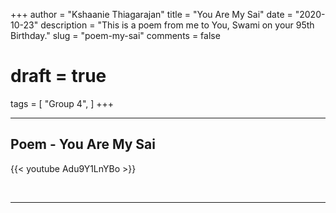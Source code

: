 +++
author = "Kshaanie Thiagarajan"
title = "You Are My Sai"
date = "2020-10-23"
description = "This is a poem from me to You, Swami on your 95th Birthday."
slug = "poem-my-sai"
comments = false
# draft = true
tags = [
    "Group 4",
]
+++

---

## Poem - You Are My Sai

{{< youtube Adu9Y1LnYBo >}}

<br>

---
